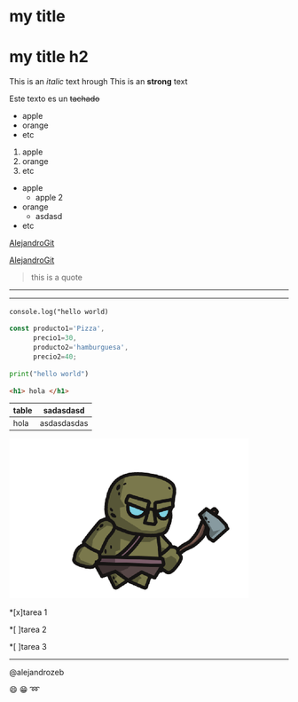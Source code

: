 <!-- HEADINGS -->
# my title
# my title h2

<!-- italic -->

This is an *italic* text
hrough
This is an **strong** text

Este texto es un ~~tachado~~ 
<!-- salto de  linea con un espacio entre parrafo striket-->

<!-- listas desordenadas -->
* apple
* orange
* etc

1. apple
2. orange
3. etc

<!-- listas aninadas -->

* apple
    * apple 2
* orange
    * asdasd
* etc

<!-- enlaces -->
[AlejandroGit](https://github.com/alejandrozeb/MarkDown)

[AlejandroGit](https://github.com/alejandrozeb/MarkDown "link git")

<!-- citas -->

> this is a quote

<!-- linea divsora -->
---

___

<!-- codigo -->

`console.log("hello world)`

```javascript
const producto1='Pizza',
      precio1=30,
      producto2='hamburguesa',
      precio2=40;
```


```python
print("hello world")

```

```html
<h1> hola </h1>

```
<!-- tablas -->
|table  |sadasdasd    |
|-------|-------------|
| hola  | asdasdasdas |


<!-- llamar imagenes -->

![visual studio code logo](covidxe_walk_0.png)

<!-- podemos añadir videos con plugins -->

<!-- github no provee algunas cosas extra -->
<!-- to do, tareas --> 

*[x]tarea 1

*[ ]tarea 2

*[ ]tarea 3

<!-- mencionar otro usuario -->
___
@alejandrozeb

<!-- emoji -->
:smile:
:grin:
:loop: